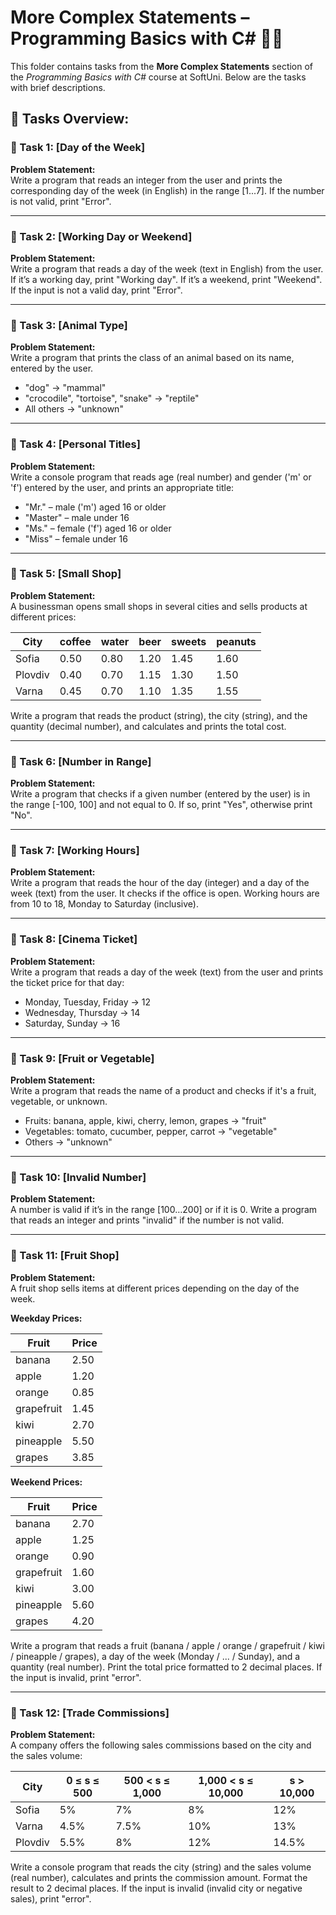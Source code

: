 # More Complex Statements – Programming Basics with C# 🧑‍💻

This folder contains tasks from the **More Complex Statements** section of the _Programming Basics with C#_ course at SoftUni. Below are the tasks with brief descriptions.

## 🔧 Tasks Overview:

### 📝 Task 1: [Day of the Week]  
**Problem Statement:**  
Write a program that reads an integer from the user and prints the corresponding day of the week (in English) in the range [1...7]. If the number is not valid, print "Error".

---

### 📝 Task 2: [Working Day or Weekend]  
**Problem Statement:**  
Write a program that reads a day of the week (text in English) from the user. If it’s a working day, print "Working day". If it’s a weekend, print "Weekend". If the input is not a valid day, print "Error".

---

### 📝 Task 3: [Animal Type]  
**Problem Statement:**  
Write a program that prints the class of an animal based on its name, entered by the user.

- "dog" → "mammal"  
- "crocodile", "tortoise", "snake" → "reptile"  
- All others → "unknown"

---

### 📝 Task 4: [Personal Titles]  
**Problem Statement:**  
Write a console program that reads age (real number) and gender ('m' or 'f') entered by the user, and prints an appropriate title:

- "Mr." – male ('m') aged 16 or older  
- "Master" – male under 16  
- "Ms." – female ('f') aged 16 or older  
- "Miss" – female under 16

---

### 📝 Task 5: [Small Shop]  
**Problem Statement:**  
A businessman opens small shops in several cities and sells products at different prices:

| City   | coffee | water | beer | sweets | peanuts |
|--------|--------|-------|------|--------|---------|
| Sofia  | 0.50   | 0.80  | 1.20 | 1.45   | 1.60    |
| Plovdiv| 0.40   | 0.70  | 1.15 | 1.30   | 1.50    |
| Varna  | 0.45   | 0.70  | 1.10 | 1.35   | 1.55    |

Write a program that reads the product (string), the city (string), and the quantity (decimal number), and calculates and prints the total cost.

---

### 📝 Task 6: [Number in Range]  
**Problem Statement:**  
Write a program that checks if a given number (entered by the user) is in the range [-100, 100] and not equal to 0. If so, print "Yes", otherwise print "No".

---

### 📝 Task 7: [Working Hours]  
**Problem Statement:**  
Write a program that reads the hour of the day (integer) and a day of the week (text) from the user. It checks if the office is open. Working hours are from 10 to 18, Monday to Saturday (inclusive).

---

### 📝 Task 8: [Cinema Ticket]  
**Problem Statement:**  
Write a program that reads a day of the week (text) from the user and prints the ticket price for that day:

- Monday, Tuesday, Friday → 12  
- Wednesday, Thursday → 14  
- Saturday, Sunday → 16

---

### 📝 Task 9: [Fruit or Vegetable]  
**Problem Statement:**  
Write a program that reads the name of a product and checks if it's a fruit, vegetable, or unknown.

- Fruits: banana, apple, kiwi, cherry, lemon, grapes → "fruit"  
- Vegetables: tomato, cucumber, pepper, carrot → "vegetable"  
- Others → "unknown"

---

### 📝 Task 10: [Invalid Number]  
**Problem Statement:**  
A number is valid if it’s in the range [100…200] or if it is 0. Write a program that reads an integer and prints "invalid" if the number is not valid.

---

### 📝 Task 11: [Fruit Shop]  
**Problem Statement:**  
A fruit shop sells items at different prices depending on the day of the week.

**Weekday Prices:**

| Fruit     | Price |
|-----------|-------|
| banana    | 2.50  |
| apple     | 1.20  |
| orange    | 0.85  |
| grapefruit| 1.45  |
| kiwi      | 2.70  |
| pineapple | 5.50  |
| grapes    | 3.85  |

**Weekend Prices:**

| Fruit     | Price |
|-----------|-------|
| banana    | 2.70  |
| apple     | 1.25  |
| orange    | 0.90  |
| grapefruit| 1.60  |
| kiwi      | 3.00  |
| pineapple | 5.60  |
| grapes    | 4.20  |

Write a program that reads a fruit (banana / apple / orange / grapefruit / kiwi / pineapple / grapes), a day of the week (Monday / ... / Sunday), and a quantity (real number). Print the total price formatted to 2 decimal places. If the input is invalid, print "error".

---

### 📝 Task 12: [Trade Commissions]  
**Problem Statement:**  
A company offers the following sales commissions based on the city and the sales volume:

| City    | 0 ≤ s ≤ 500 | 500 < s ≤ 1,000 | 1,000 < s ≤ 10,000 | s > 10,000 |
|---------|-------------|-----------------|---------------------|------------|
| Sofia   | 5%          | 7%              | 8%                  | 12%        |
| Varna   | 4.5%        | 7.5%            | 10%                 | 13%        |
| Plovdiv | 5.5%        | 8%              | 12%                 | 14.5%      |

Write a console program that reads the city (string) and the sales volume (real number), calculates and prints the commission amount. Format the result to 2 decimal places. If the input is invalid (invalid city or negative sales), print "error".
